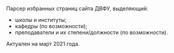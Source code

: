 Парсер избранных страниц сайта ДВФУ, выделяющий:
- школы и институты;
- кафедры (по возможности);
- преподаватели и их степени/должности (по возможности).

Актуален на март 2021 года.
